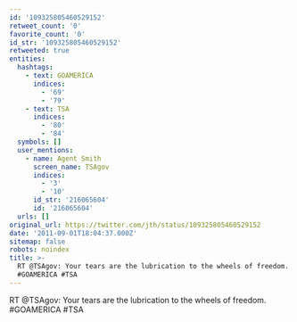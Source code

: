 ```yaml
---
id: '109325805460529152'
retweet_count: '0'
favorite_count: '0'
id_str: '109325805460529152'
retweeted: true
entities:
  hashtags:
    - text: GOAMERICA
      indices:
        - '69'
        - '79'
    - text: TSA
      indices:
        - '80'
        - '84'
  symbols: []
  user_mentions:
    - name: Agent Smith
      screen_name: TSAgov
      indices:
        - '3'
        - '10'
      id_str: '216065604'
      id: '216065604'
  urls: []
original_url: https://twitter.com/jth/status/109325805460529152
date: '2011-09-01T18:04:37.000Z'
sitemap: false
robots: noindex
title: >-
  RT @TSAgov: Your tears are the lubrication to the wheels of freedom.
  #GOAMERICA #TSA
---
```


RT @TSAgov: Your tears are the lubrication to the wheels of freedom. #GOAMERICA #TSA